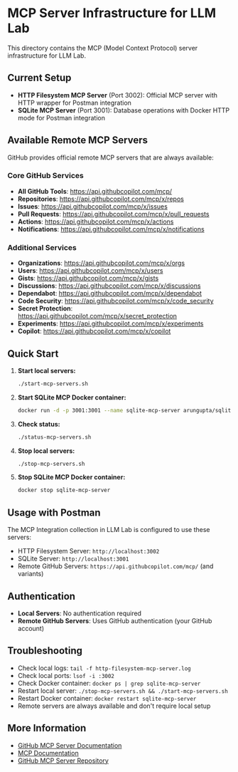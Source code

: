 # MCP Server Infrastructure for LLM Lab

This directory contains the MCP (Model Context Protocol) server infrastructure for LLM Lab.

## Current Setup

- **HTTP Filesystem MCP Server** (Port 3002): Official MCP server with HTTP wrapper for Postman integration
- **SQLite MCP Server** (Port 3001): Database operations with Docker HTTP mode for Postman integration

## Available Remote MCP Servers

GitHub provides official remote MCP servers that are always available:

### Core GitHub Services
- **All GitHub Tools**: https://api.githubcopilot.com/mcp/
- **Repositories**: https://api.githubcopilot.com/mcp/x/repos
- **Issues**: https://api.githubcopilot.com/mcp/x/issues
- **Pull Requests**: https://api.githubcopilot.com/mcp/x/pull_requests
- **Actions**: https://api.githubcopilot.com/mcp/x/actions
- **Notifications**: https://api.githubcopilot.com/mcp/x/notifications

### Additional Services
- **Organizations**: https://api.githubcopilot.com/mcp/x/orgs
- **Users**: https://api.githubcopilot.com/mcp/x/users
- **Gists**: https://api.githubcopilot.com/mcp/x/gists
- **Discussions**: https://api.githubcopilot.com/mcp/x/discussions
- **Dependabot**: https://api.githubcopilot.com/mcp/x/dependabot
- **Code Security**: https://api.githubcopilot.com/mcp/x/code_security
- **Secret Protection**: https://api.githubcopilot.com/mcp/x/secret_protection
- **Experiments**: https://api.githubcopilot.com/mcp/x/experiments
- **Copilot**: https://api.githubcopilot.com/mcp/x/copilot

## Quick Start

1. **Start local servers:**
   ```bash
   ./start-mcp-servers.sh
   ```

2. **Start SQLite MCP Docker container:**
   ```bash
   docker run -d -p 3001:3001 --name sqlite-mcp-server arungupta/sqlite-mcp-server
   ```

3. **Check status:**
   ```bash
   ./status-mcp-servers.sh
   ```

4. **Stop local servers:**
   ```bash
   ./stop-mcp-servers.sh
   ```

5. **Stop SQLite MCP Docker container:**
   ```bash
   docker stop sqlite-mcp-server
   ```

## Usage with Postman

The MCP Integration collection in LLM Lab is configured to use these servers:

- HTTP Filesystem Server: `http://localhost:3002`
- SQLite Server: `http://localhost:3001`
- Remote GitHub Servers: `https://api.githubcopilot.com/mcp/` (and variants)

## Authentication

- **Local Servers**: No authentication required
- **Remote GitHub Servers**: Uses GitHub authentication (your GitHub account)

## Troubleshooting

- Check local logs: `tail -f http-filesystem-mcp-server.log`
- Check local ports: `lsof -i :3002`
- Check Docker container: `docker ps | grep sqlite-mcp-server`
- Restart local server: `./stop-mcp-servers.sh && ./start-mcp-servers.sh`
- Restart Docker container: `docker restart sqlite-mcp-server`
- Remote servers are always available and don't require local setup

## More Information

- [GitHub MCP Server Documentation](https://github.com/github/github-mcp-server/blob/main/docs/remote-server.md)
- [MCP Documentation](https://modelcontextprotocol.io/)
- [GitHub MCP Server Repository](https://github.com/github/github-mcp-server)
